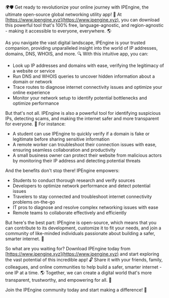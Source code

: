 🌍🛡️ Get ready to revolutionize your online journey with IPEngine, the ultimate open-source global networking utility app! 🚀 At [https://www.ipengine.xyz](https://www.ipengine.xyz), you can download this powerful tool that's 100% free, language-agnostic, and region-agnostic - making it accessible to everyone, everywhere. 🌎

As you navigate the vast digital landscape, IPEngine is your trusted companion, providing unparalleled insight into the world of IP addresses, domains, DNS, WHOIS, and more. 🔍 With this intuitive app, you can:

* Look up IP addresses and domains with ease, verifying the legitimacy of a website or service
* Run DNS and WHOIS queries to uncover hidden information about a domain or network
* Trace routes to diagnose internet connectivity issues and optimize your online experience
* Monitor your network setup to identify potential bottlenecks and optimize performance

But that's not all. IPEngine is also a powerful tool for identifying suspicious IPs, detecting scams, and making the internet safer and more transparent for everyone. 🚨 For instance:

* A student can use IPEngine to quickly verify if a domain is fake or legitimate before sharing sensitive information
* A remote worker can troubleshoot their connection issues with ease, ensuring seamless collaboration and productivity
* A small business owner can protect their website from malicious actors by monitoring their IP address and detecting potential threats

And the benefits don't stop there! IPEngine empowers:

* Students to conduct thorough research and verify sources
* Developers to optimize network performance and detect potential issues
* Travelers to stay connected and troubleshoot internet connectivity problems on-the-go
* IT pros to diagnose and resolve complex networking issues with ease
* Remote teams to collaborate effectively and efficiently

But here's the best part: IPEngine is open-source, which means that you can contribute to its development, customize it to fit your needs, and join a community of like-minded individuals passionate about building a safer, smarter internet. 🌟

So what are you waiting for? Download IPEngine today from [https://www.ipengine.xyz](https://www.ipengine.xyz) and start exploring the vast potential of this incredible app! 🔓 Share it with your friends, family, colleagues, and online communities to help build a safer, smarter internet - one IP at a time. 🌎 Together, we can create a digital world that's more transparent, trustworthy, and empowering for all. 💪

Join the IPEngine community today and start making a difference! 🚀